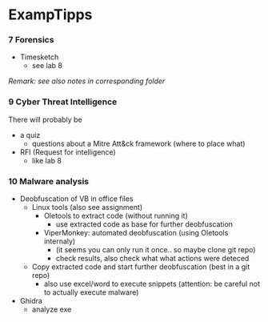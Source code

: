 
# ExampTipps



### 7 Forensics

- Timesketch 
    - see lab 8

*Remark: see also notes in corresponding folder*

### 9 Cyber Threat Intelligence
There will probably be 
- a quiz 
    - questions about a Mitre Att&ck framework (where to place what)
- RFI (Request for intelligence)
    - like lab 8

### 10 Malware analysis
- Deobfuscation of VB in office files
    - Linux tools  (also see assignment)
        - Oletools to extract code (without running it)
            - use extracted code as base for further deobfuscation
        - ViperMonkey: automated deobfuscation (using Oletools internaly)
            - (it seems you can only run it once.. so maybe clone git repo)
            - check results, also check what what actions were deteced
    - Copy extracted code and start further deobfuscation (best in a git repo)
        - also use excel/word to execute snippets (attention: be careful not to actually execute malware)
- Ghidra
    - analyze exe